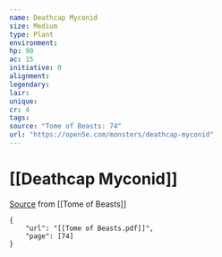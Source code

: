 ```yaml
---
name: Deathcap Myconid
size: Medium
type: Plant
environment: 
hp: 90
ac: 15
initiative: 0
alignment: 
legendary: 
lair: 
unique: 
cr: 4
tags: 
source: "Tome of Beasts: 74"
url: "https://open5e.com/monsters/deathcap-myconid"
---
```

# [[Deathcap Myconid]]

[Source](zotero://open-pdf/library/items/ULEQWHJM?page=74) from [[Tome of Beasts]]

```pdf
{
	"url": "[[Tome of Beasts.pdf]]",
	"page": [74]
}
```

